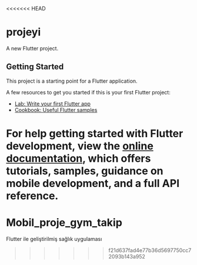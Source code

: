 <<<<<<< HEAD
# projeyi

A new Flutter project.

## Getting Started

This project is a starting point for a Flutter application.

A few resources to get you started if this is your first Flutter project:

- [Lab: Write your first Flutter app](https://docs.flutter.dev/get-started/codelab)
- [Cookbook: Useful Flutter samples](https://docs.flutter.dev/cookbook)

For help getting started with Flutter development, view the
[online documentation](https://docs.flutter.dev/), which offers tutorials,
samples, guidance on mobile development, and a full API reference.
=======
# Mobil_proje_gym_takip
Flutter ile geliştirilmiş sağlık uygulaması
>>>>>>> f21d637fad4e77b36d5697750cc72093b143a952
